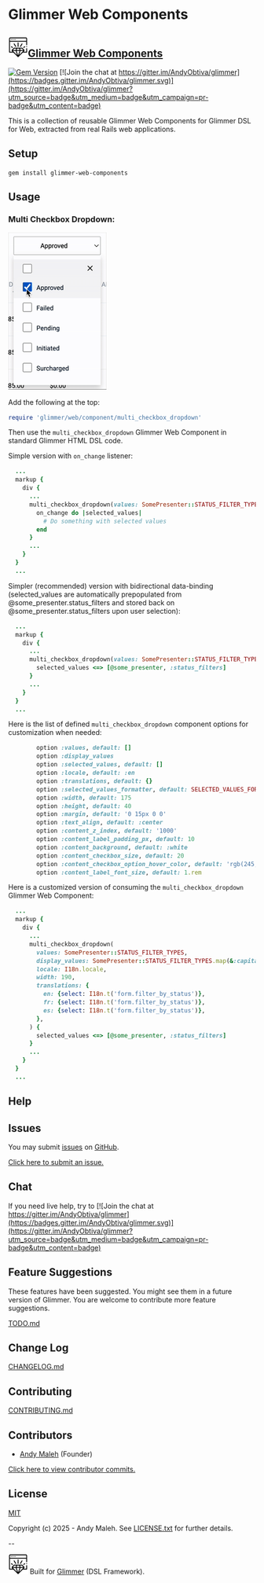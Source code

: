 # Glimmer Web Components
## [<img src="https://raw.githubusercontent.com/AndyObtiva/glimmer/master/images/glimmer-logo-hi-res.png" height=40 />Glimmer Web Components](https://github.com/AndyObtiva/glimmer-dsl-web)
[![Gem Version](https://badge.fury.io/rb/glimmer-web-components.svg)](http://badge.fury.io/rb/glimmer-web-components)
[![Join the chat at https://gitter.im/AndyObtiva/glimmer](https://badges.gitter.im/AndyObtiva/glimmer.svg)](https://gitter.im/AndyObtiva/glimmer?utm_source=badge&utm_medium=badge&utm_campaign=pr-badge&utm_content=badge)

This is a collection of reusable Glimmer Web Components for Glimmer DSL for Web, extracted from real Rails web applications.

## Setup

```
gem install glimmer-web-components
```

## Usage

### Multi Checkbox Dropdown:

![multi checkbox dropdown](/screenshots/glimmer-web-components-multi-checkbox-dropdown.gif)

Add the following at the top:

```ruby
require 'glimmer/web/component/multi_checkbox_dropdown'
```

Then use the `multi_checkbox_dropdown` Glimmer Web Component in standard Glimmer HTML DSL code.

Simple version with `on_change` listener:

```ruby
  ...
  markup {
    div {
      ...
      multi_checkbox_dropdown(values: SomePresenter::STATUS_FILTER_TYPES) {
        on_change do |selected_values|
          # Do something with selected values
        end
      }
      ...
    }
  }
  ...
```

Simpler (recommended) version with bidirectional data-binding (selected_values are automatically prepopulated from @some_presenter.status_filters and stored back on @some_presenter.status_filters upon user selection):

```ruby
  ...
  markup {
    div {
      ...
      multi_checkbox_dropdown(values: SomePresenter::STATUS_FILTER_TYPES) {
        selected_values <=> [@some_presenter, :status_filters]
      }
      ...
    }
  }
  ...
```

Here is the list of defined `multi_checkbox_dropdown` component options for customization when needed:

```ruby
        option :values, default: []
        option :display_values
        option :selected_values, default: []
        option :locale, default: :en
        option :translations, default: {}
        option :selected_values_formatter, default: SELECTED_VALUES_FORMATTER_DEFAULT
        option :width, default: 175
        option :height, default: 40
        option :margin, default: '0 15px 0 0'
        option :text_align, default: :center
        option :content_z_index, default: '1000'
        option :content_label_padding_px, default: 10
        option :content_background, default: :white
        option :content_checkbox_size, default: 20
        option :content_checkbox_option_hover_color, default: 'rgb(245, 245, 245)'
        option :content_label_font_size, default: 1.rem
```

Here is a customized version of consuming the `multi_checkbox_dropdown` Glimmer Web Component:

```ruby
  ...
  markup {
    div {
      ...
      multi_checkbox_dropdown(
        values: SomePresenter::STATUS_FILTER_TYPES,
        display_values: SomePresenter::STATUS_FILTER_TYPES.map(&:capitalize),
        locale: I18n.locale,
        width: 190,
        translations: {
          en: {select: I18n.t('form.filter_by_status')},
          fr: {select: I18n.t('form.filter_by_status')},
          es: {select: I18n.t('form.filter_by_status')},
        },
      ) {
        selected_values <=> [@some_presenter, :status_filters]
      }
      ...
    }
  }
  ...
```

## Help

## Issues

You may submit [issues](https://github.com/AndyObtiva/glimmer-dsl-web/issues) on [GitHub](https://github.com/AndyObtiva/glimmer-dsl-web/issues).

[Click here to submit an issue.](https://github.com/AndyObtiva/glimmer-dsl-web/issues)

## Chat

If you need live help, try to [![Join the chat at https://gitter.im/AndyObtiva/glimmer](https://badges.gitter.im/AndyObtiva/glimmer.svg)](https://gitter.im/AndyObtiva/glimmer?utm_source=badge&utm_medium=badge&utm_campaign=pr-badge&utm_content=badge)

## Feature Suggestions

These features have been suggested. You might see them in a future version of Glimmer. You are welcome to contribute more feature suggestions.

[TODO.md](TODO.md)

## Change Log

[CHANGELOG.md](CHANGELOG.md)

## Contributing

[CONTRIBUTING.md](CONTRIBUTING.md)

## Contributors

* [Andy Maleh](https://github.com/AndyObtiva) (Founder)

[Click here to view contributor commits.](https://github.com/AndyObtiva/glimmer-web-components/graphs/contributors)

## License

[MIT](https://opensource.org/licenses/MIT)

Copyright (c) 2025 - Andy Maleh.
See [LICENSE.txt](LICENSE.txt) for further details.

--

[<img src="https://raw.githubusercontent.com/AndyObtiva/glimmer/master/images/glimmer-logo-hi-res.png" height=40 />](https://github.com/AndyObtiva/glimmer) Built for [Glimmer](https://github.com/AndyObtiva/glimmer) (DSL Framework).
